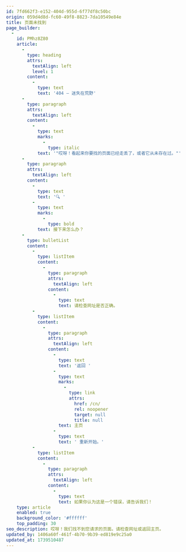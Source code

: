 ```yaml
---
id: 7fd662f3-e152-404d-955d-6f77df8c50bc
origin: 059d4d8d-fc60-49f8-8823-7da10549e84e
title: 页面未找到
page_builder:
  -
    id: PMhz8Z80
    article:
      -
        type: heading
        attrs:
          textAlign: left
          level: 1
        content:
          -
            type: text
            text: '404 – 迷失在荒野'
      -
        type: paragraph
        attrs:
          textAlign: left
        content:
          -
            type: text
            marks:
              -
                type: italic
            text: '"哎呀！看起来你要找的页面已经走丢了，或者它从未存在过。"'
      -
        type: paragraph
        attrs:
          textAlign: left
        content:
          -
            type: text
            text: '🔍 '
          -
            type: text
            marks:
              -
                type: bold
            text: 接下来怎么办？
      -
        type: bulletList
        content:
          -
            type: listItem
            content:
              -
                type: paragraph
                attrs:
                  textAlign: left
                content:
                  -
                    type: text
                    text: 请检查网址是否正确。
          -
            type: listItem
            content:
              -
                type: paragraph
                attrs:
                  textAlign: left
                content:
                  -
                    type: text
                    text: '返回 '
                  -
                    type: text
                    marks:
                      -
                        type: link
                        attrs:
                          href: /cn/
                          rel: noopener
                          target: null
                          title: null
                    text: 主页
                  -
                    type: text
                    text: ' 重新开始。'
          -
            type: listItem
            content:
              -
                type: paragraph
                attrs:
                  textAlign: left
                content:
                  -
                    type: text
                    text: 如果你认为这是一个错误，请告诉我们！
    type: article
    enabled: true
    background_color: '#ffffff'
    top_padding: 30
seo_description: 哎呀！我们找不到您请求的页面。请检查网址或返回主页。
updated_by: 1406a60f-461f-4b70-9b39-ed819e9c25a0
updated_at: 1739510487
---
```

